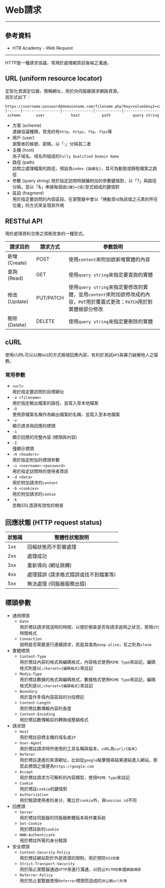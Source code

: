 <!-- title: Web請求 -->
<!-- subtitle: Web請求格式與cURL基本使用 -->
<!-- category: notes -->
<!-- tags: web, computing -->
<!-- published time: 2023/09/16 -->
<!-- author: MaoHuPi -->

# Web請求

---

## 參考資料

* HTB Academy - Web Request

---

HTTP是一種請求協議，常用於處理網頁前後端之溝通。

## URL (uniform resource locator)

定型化資源定位器，簡稱網址，用於向伺服器請求網路資源。  
其形式如下：

```txt
https://username:password@domainname.com/filename.php?key=value&key2=value2#footer
|------|-----------------|--------------|------------|---------------------|-----|
 scheme       user            host          path          query string   fragment
```

* 方案 (scheme)  
連線協議種類，常見的有`http`、`https`、`ftp`、`ftps`等
* 用戶 (user)  
瀏覽者的帳號、密碼，以「:」分隔其二者
* 主機 (host)  
為子域名、域名所組成的`Fully Qualified Domain Name`
* 路徑 (path)  
訪問之處理檔案的路徑，預設為`index.{副檔名}`，其可為動態或靜態檔案之路徑
* 參數 (query string)
用於指定訪問時鎖鑰附加的參數鍵值對，以「?」與路徑分隔，並以「&」串接每個由`{鍵}={值}`型式組成的鍵值對
* 區段 (fragment)  
用於指定要訪問的內容區段，在瀏覽器中會以「捲動至id為該值之元素的所在位置」的方式來呈現其作用

## RESTful API

用於處理資料交換之資刪改查的一種型式。

|請求目的|請求方式|參數說明|
|---|---|---|
|新增 (Create)|POST|使用`content`來附加欲新增實體的內容|
|查詢 (Read)|GET|使用`query string`來指定要查詢的實體|
|修改 (Update)|PUT/PATCH|使用`query string`來指定要修改的實體，並用`content`來附加欲修改成的內容，`PUT`用於覆蓋式更改；`PATCH`用於對實體做部分修改|
|刪除 (Delete)|DELETE|使用`query string`來指定要刪除的實體|

## cURL

使用cURL可以以無`GUI`的方式檢視回應內容，有利於測試`API`與暴力破解他人之服務。

### 常用參數

* `<url>`  
用於指定要訪問的目標網址
* `-o <filename>`  
用於指定輸出檔案的路徑，並寫入至本地檔案
* `-O`  
使用原檔案名稱作為輸出檔案的名稱，並寫入至本地檔案
* `-v`  
顯示請求與回應的標頭
* `-i`  
顯示回應的完整內容 (標頭與內容)
* `-I`  
僅顯示標頭
* `-H <headers>`  
用於指定附加的標頭參數
* `-u <username>:<password>`  
用於指定訪問時的使用者資訊
* `-d <data>`  
用於附加請求的`content`
* `-b <cookies>`  
用於附加請求的`cookie`
* `-k`  
忽略SSL憑證有效性的檢查

## 回應狀態 (HTTP request status)

|狀態碼|整體性狀態說明|
|---|---|
|1xx|回報狀態而不影響處理|
|2xx|處理成功|
|3xx|重新導向 (網址跳轉)|
|4xx|處理錯誤 (請求格式錯誤或找不到檔案等)|
|5xx|無法處理 (伺服器服務出錯)|

## 標頭參數

* 通用標頭
	* `Date`  
	用於標註請求發送時的時間，以便於檢查是否有請求逾時之狀況，使用`UTC`時間格式
	* `Connection`  
	說明是否需要進行連續請求，若是其值為`keep-alive`，反之則為`close`
* 實體標頭
	* `Content-Type`  
	用於標註內容的格式與編碼格式，內容格式使用`MIME Type`來註記，編碼格式則是以`;charset={編碼格式}`來註記
	* `Media-Type`  
	用於標註數據的格式與編碼格式，數據格式使用`MIME Type`來註記，編碼格式則是以`;charset={編碼格式}`來註記
	* `Boundary`  
	用於當作多個內容區段的分段標記
	* `Content-Length`  
	用於標註數傳輸內容的長度
	* `Content-Encoding`  
	用於標註數傳輸前的轉換或壓縮格式
* 請求頭
	* `Host`  
	用於標註目標主機的域名或`IP`
	* `User-Agent`  
	用於標註請求時所使用的工具名稱與版本，`cURL`為`curl/{版本}`
	* `Referer`  
	用於標註連進的來源網址，比如從`google`點擊搜尋結果連結進入網站，那麼此標頭之值便為`https://google.com`
	* `Accept`  
	用於標註請求方可解析的內容類型，使用`MIME Type`來註記
	* `Cookie`  
	用於標註`cookie`的鍵值對
	* `Authorization`  
	用於驗證使用者的身分，獨立於`cookie`外，與`session id`不同
* 回應頭
	* `Server`  
	用於標註伺服器的伺服器軟體版本與作業系統
	* `Set-Cookie`  
	用於標註新的`cookie`
	* `WWW-Authenticate`  
	用於標註所需的身分驗證
* 安全標頭
	* `Content-Security-Policy`  
	用於標註網站對於外部資源的限制，用於預防`XSS攻擊`
	* `Strict-Transport-Security`  
	用於阻止瀏覽器通過`HTTP`來進行溝通，以防止`MiTM攻擊`或`網路嗅探`
	* `Referrer-Policy`  
	用於防止瀏覽器使用`Referrer`標頭而造成的`非公開url外洩`